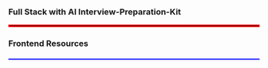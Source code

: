 ### Full Stack with AI Interview-Preparation-Kit
<hr style="border: 2px solid red;">

### Frontend Resources
<div style="border: fit-content; border-bottom: 2px solid blue; padding-bottom: 4px;"></div>
